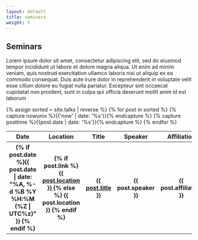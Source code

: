 ```yaml
---
layout: default
title: seminars
weight: 5
---
```


## Seminars 


Lorem ipsum dolor sit amet, consectetur adipiscing elit, sed do eiusmod tempor incididunt ut labore et dolore magna aliqua. Ut enim ad minim veniam, quis nostrud exercitation ullamco laboris nisi ut aliquip ex ea commodo consequat. Duis aute irure dolor in reprehenderit in voluptate velit esse cillum dolore eu fugiat nulla pariatur. Excepteur sint occaecat cupidatat non proident, sunt in culpa qui officia deserunt mollit anim id est laborum



<table class = "talks"> 
  <tr class = "title">
    <th>Date</th>
    <th>Location</th>
    <th>Title</th>
    <th>Speaker</th>
    <th>Affiliation</th>
  </tr>
        {% assign sorted = site.talks | reverse %}
	{% for post in sorted %}
        {% capture nowunix %}{{'now' | date: '%s'}}{% endcapture %}
        {% capture posttime %}{{post.date | date: '%s'}}{% endcapture %} 
	<tr {% if posttime < nowunix %} class = "past" {% endif %}>
           <th> {% if post.date %}<time datetime="{{ post.date }}">{{ post.date | date: "%A, %-d %B %Y %H:%M  (%Z | UTC%z)" }}</time>  {% endif %}</th>
           <th> {% if post.link %}  
                   <a href="{{ post.link }}"> {{ post.location }} </a> 
                {% else %} {{ post.location }} {% endif %} </th>
           <th>
		<a href="{{ post.url | relative_url }}">{{ post.title }}</a>
  </th>
           <th> {{ post.speaker }} </th>
           <th> {{ post.affiliation }} </th>
	</tr>
	{% endfor %}
</table>




